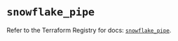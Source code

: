 # `snowflake_pipe`

Refer to the Terraform Registry for docs: [`snowflake_pipe`](https://registry.terraform.io/providers/snowflake-labs/snowflake/1.0.2/docs/resources/pipe).
